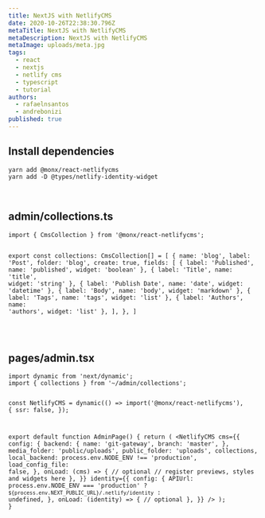```yaml
---
title: NextJS with NetlifyCMS
date: 2020-10-26T22:38:30.796Z
metaTitle: NextJS with NetlifyCMS
metaDescription: NextJS with NetlifyCMS
metaImage: uploads/meta.jpg
tags:
  - react
  - nextjs
  - netlify cms
  - typescript
  - tutorial
authors:
  - rafaelnsantos
  - andrebonizi
published: true
---
```

<h2>Install dependencies</h2>
<pre class="language-javascript"><code>yarn add @monx/react-netlifycms
yarn add -D @types/netlify-identity-widget </code></pre>
<p>&nbsp;</p>
<h2>admin/collections.ts</h2>
<pre class="language-javascript"><code>import { CmsCollection } from '@monx/react-netlifycms';

export const collections: CmsCollection[] = [
  {
    name: 'blog',
    label: 'Post',
    folder: 'blog',
    create: true,
    fields: [
      { label: 'Published', name: 'published', widget: 'boolean' },
      { label: 'Title', name: 'title', widget: 'string' },
      { label: 'Publish Date', name: 'date', widget: 'datetime' },
      { label: 'Body', name: 'body', widget: 'markdown' },
      { label: 'Tags', name: 'tags', widget: 'list' },
      { label: 'Authors', name: 'authors', widget: 'list' },
    ],
  },
]</code></pre>
<p>&nbsp;</p>
<h2>pages/admin.tsx</h2>
<pre class="language-javascript"><code>import dynamic from 'next/dynamic';
import { collections } from '~/admin/collections';

const NetlifyCMS = dynamic(() =&gt; import('@monx/react-netlifycms'), {
  ssr: false,
});

export default function AdminPage() {
  return (
    &lt;NetlifyCMS 
      cms={{
        config: {
          backend: {
            name: 'git-gateway',
            branch: 'master',
          },
          media_folder: 'public/uploads',
          public_folder: 'uploads',
          collections,
          local_backend: process.env.NODE_ENV !== 'production',
          load_config_file: false,
        },
        onLoad: (cms) =&gt; {
          // optional
          // register previews, styles and widgets here
        },
      }}
      identity={{
        config: {
          APIUrl:
            process.env.NODE_ENV === 'production'
              ? `${process.env.NEXT_PUBLIC_URL}/.netlify/identity`
              : undefined,
        },
        onLoad: (identity) =&gt; {
          // optional
        },
      }}
    /&gt;
  );
}</code></pre>